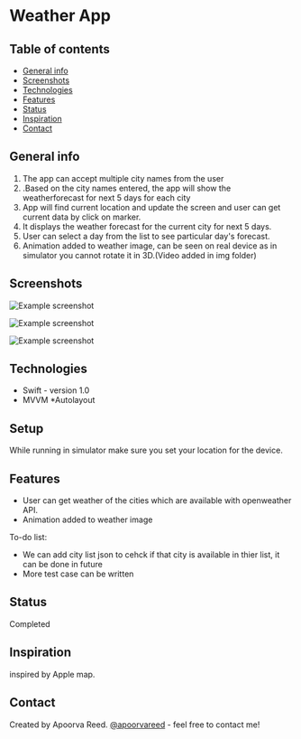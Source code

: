 # Weather App

## Table of contents
* [General info](#general-info)
* [Screenshots](#screenshots)
* [Technologies](#technologies)
* [Features](#features)
* [Status](#status)
* [Inspiration](#inspiration)
* [Contact](#contact)

## General info


1. The app can accept multiple city names from the user
2. .Based on the city names entered, the app will show the weatherforecast for next 5 days for each city
3. App will find current location and update the screen and user can get current data by click on marker.
4. It displays the weather forecast for the current city for next 5 days.
5. User can select a day from the list to see particular day's forecast.
6. Animation added to weather image, can be seen on real device as in simulator you cannot rotate it in 3D.(Video added in img folder)


## Screenshots
![Example screenshot](img/Screenshot_1.png)


![Example screenshot](img/Screenshot_2.png)


![Example screenshot](img/Screenshot_3.png)

## Technologies
* Swift - version 1.0
* MVVM
*Autolayout


## Setup
While running in simulator make sure you set your location for the device.


## Features

* User can get  weather of the cities which are available with openweather API. 
* Animation added to weather image

To-do list:
* We can add city list json to cehck if that city is available in thier list, it can be done in future
* More test case can be written


## Status
Completed

## Inspiration
inspired by Apple map.


## Contact
Created by Apoorva Reed. [@apoorvareed](apoorva.reed@gmail.com) - feel free to contact me!
